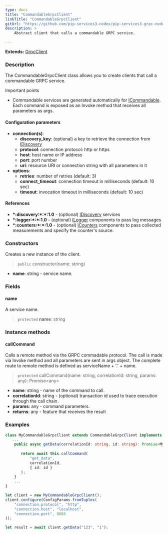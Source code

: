 ```yaml
---
type: docs
title: "CommandableGrpcClient"
linkTitle: "CommandableGrpcClient"
gitUrl: "https://github.com/pip-services3-nodex/pip-services3-grpc-nodex"
description: > 
    Abstract client that calls a commandable GRPC service.

---
```


**Extends:** [GrpcClient](../grpc_client)

### Description

The CommandableGrpcClient class allows you to create clients that call a commandable GRPC service.

Important points

- Commandable services are generated automatically for [ICommandable](../../../commons/commands/icommandable). Each command is exposed as an Invoke method that receives all parameters as args.

#### Configuration parameters

- **connection(s)**:   
    - **discovery_key**: (optional) a key to retrieve the connection from [IDiscovery](../../../components/connect/idiscovery)   
    - **protocol**: connection protocol: http or https   
    - **host**: host name or IP address   
    - **port**: port number   
    - **uri**: resource URI or connection string with all parameters in it   
- **options**:   
    - **retries**: number of retries (default: 3)   
    - **connect_timeout**: connection timeout in milliseconds (default: 10 sec)   
    - **timeout**: invocation timeout in milliseconds (default: 10 sec)   

#### References
- **\*:discovery:\*:\*:1.0** - (optional) [IDiscovery](../../../components/connect/idiscovery) services
- **\*:logger:\*:\*:1.0** - (optional) [ILogger](../../../components/log/ilogger) components to pass log messages
- **\*:counters:\*:\*:1.0** - (optional) [ICounters](../../../components/count/icounters) components to pass collected measurements and specify the counter's source.

### Constructors

Creates a new instance of the client.

> `public` constructor(name: string)

- **name**: string - service name.


### Fields

<span class="hide-title-link">

#### name
A service name.
> `protected` **name**: string

</span>


### Instance methods

#### callCommand
Calls a remote method via the GRPC commadable protocol.
The call is made via Invoke method and all parameters are sent in args object.
The complete route to remote method is defined as serviceName + '.' + name.

> `protected` callCommand(name: string, correlationId: string, params: any): Promise\<any\>

- **name**: string - name of the command to call.
- **correlationId**: string - (optional) transaction id used to trace execution through the call chain.
- **params**: any - command parameters.
- **returns**: any - feature that receives the result



### Examples

```typescript
class MyCommandableGrpcClient extends CommandableGrpcClient implements IMyClient {
   ...
    public async getData(correlationId: string, id: string): Promise<MyData> {
   
       return await this.callCommand(
           "get_data",
           correlationId,
           { id: id }
       );
    }
    ...
}

let client = new MyCommandableGrpcClient();
client.configure(ConfigParams.fromTuples(
    "connection.protocol", "http",
    "connection.host", "localhost",
    "connection.port", 8080
));

let result = await client.getData("123", "1");
```
